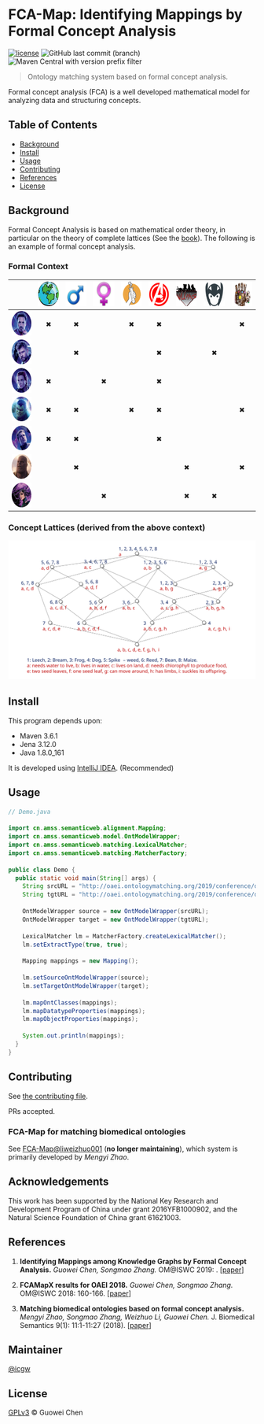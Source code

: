 FCA-Map: Identifying Mappings by Formal Concept Analysis
========================================================

[![license](https://img.shields.io/github/license/icgw/FCA-Map)](LICENSE)
![GitHub last commit (branch)](https://img.shields.io/github/last-commit/icgw/FCA-Map/master)
![Maven Central with version prefix filter](https://img.shields.io/maven-central/v/org.apache.maven/maven-repository-metadata/3.6.1)

> Ontology matching system based on formal concept analysis.

Formal concept analysis (FCA) is a well developed mathematical model for analyzing data and structuring concepts.

## Table of Contents

- [Background](#background)
- [Install](#install)
- [Usage](#usage)
- [Contributing](#contributing)
- [References](#references)
- [License](#license)

## Background

Formal Concept Analysis is based on mathematical order theory, in particular on the theory of complete lattices (See the [book](https://www.springer.com/gp/book/9783540627715)). The following is an example of formal concept analysis. 

### Formal Context

|                                                                                      | <img src=".assets/human.png" alt="human" width="50" height="50"> | <img src=".assets/male.png" alt="male" width="50" height="50"> | <img src=".assets/female.png" alt="female" width="50" height="50"> | <img src=".assets/scientist.png" alt="scientist" width="50" height="50"> | <img src=".assets/avenger.png" alt="avenger" width="50" height="50"> | <img src=".assets/villain.png" alt="villain" width="50" height="50"> | <img src=".assets/asgardian.png" alt="asgardian" width="50" height="50"> | <img src=".assets/infinity.png" alt="infinity stones user" width="50" height="50"> |
|:------------------------------------------------------------------------------------:|:----------------------------------------------------------------:|:--------------------------------------------------------------:|:------------------------------------------------------------------:|:------------------------------------------------------------------------:|:--------------------------------------------------------------------:|:--------------------------------------------------------------------:|:------------------------------------------------------------------------:|:----------------------------------------------------------------------------------:|
|        <img src=".assets/iron-man.png" alt="iron man" width="50" height="50">        |                                ✖                                 |                               ✖                                |                                                                    |                                    ✖                                     |                                  ✖                                   |                                                                      |                                                                          |                                         ✖                                          |
|            <img src=".assets/thor.png" alt="thor" width="50" height="50">            |                                                                  |                               ✖                                |                                                                    |                                                                          |                                  ✖                                   |                                                                      |                                    ✖                                     |                                                                                    |
|    <img src=".assets/black-wisdow.png" alt="black wisdow" width="50" height="50">    |                                ✖                                 |                                                                |                                 ✖                                  |                                                                          |                                  ✖                                   |                                                                      |                                                                          |                                                                                    |
|            <img src=".assets/hulk.png" alt="hulk" width="50" height="50">            |                                ✖                                 |                               ✖                                |                                                                    |                                    ✖                                     |                                  ✖                                   |                                                                      |                                                                          |                                         ✖                                          |
| <img src=".assets/captain-america.png" alt="captain america" width="50" height="50"> |                                ✖                                 |                               ✖                                |                                                                    |                                                                          |                                  ✖                                   |                                                                      |                                                                          |                                                                                    |
|          <img src=".assets/thanos.png" alt="thanos" width="50" height="50">          |                                                                  |                               ✖                                |                                                                    |                                                                          |                                                                      |                                  ✖                                   |                                                                          |                                         ✖                                          |
|            <img src=".assets/hela.png" alt="hela" width="50" height="50">            |                                                                  |                                                                |                                 ✖                                  |                                                                          |                                                                      |                                  ✖                                   |                                    ✖                                     |                                                                                    |

### Concept Lattices (derived from the above context)

![complete-lattice](./.assets/example-complete-lattice.svg)

## Install

This program depends upon:
- Maven 3.6.1
- Jena 3.12.0
- Java 1.8.0\_161

It is developed using [IntelliJ IDEA](https://www.jetbrains.com/idea/). (Recommended)

## Usage

```java
// Demo.java

import cn.amss.semanticweb.alignment.Mapping;
import cn.amss.semanticweb.model.OntModelWrapper;
import cn.amss.semanticweb.matching.LexicalMatcher;
import cn.amss.semanticweb.matching.MatcherFactory;

public class Demo {
  public static void main(String[] args) {
    String srcURL = "http://oaei.ontologymatching.org/2019/conference/data/Conference.owl";
    String tgtURL = "http://oaei.ontologymatching.org/2019/conference/data/ekaw.owl";

    OntModelWrapper source = new OntModelWrapper(srcURL);
    OntModelWrapper target = new OntModelWrapper(tgtURL);

    LexicalMatcher lm = MatcherFactory.createLexicalMatcher();
    lm.setExtractType(true, true);

    Mapping mappings = new Mapping();

    lm.setSourceOntModelWrapper(source);
    lm.setTargetOntModelWrapper(target);

    lm.mapOntClasses(mappings);
    lm.mapDatatypeProperties(mappings);
    lm.mapObjectProperties(mappings);

    System.out.println(mappings);
  }
}
```

## Contributing

See [the contributing file](CONTRIBUTING.md).

PRs accepted.

### FCA-Map for matching biomedical ontologies

See [FCA-Map@liweizhuo001](https://github.com/liweizhuo001/FCA-Map) (**no longer maintaining**), which system is primarily developed by _Mengyi Zhao_.

## Acknowledgements

This work has been supported by the National Key Research and Development Program of China under grant 2016YFB1000902, and the Natural Science Foundation of China grant 61621003.

## References

1. **Identifying Mappings among Knowledge Graphs by Formal Concept Analysis.** _Guowei Chen, Songmao Zhang._ OM@ISWC 2019: . [[paper][1]]

2. **FCAMapX results for OAEI 2018.** _Guowei Chen, Songmao Zhang._ OM@ISWC 2018: 160-166. [[paper][2]]

3. **Matching biomedical ontologies based on formal concept analysis.** _Mengyi Zhao, Songmao Zhang, Weizhuo Li, Guowei Chen._ J. Biomedical Semantics 9(1): 11:1-11:27 (2018). [[paper][3]]

## Maintainer

[@icgw](https://github.com/icgw)

## License

[GPLv3](LICENSE) © Guowei Chen

[1]: http://disi.unitn.it/~pavel/om2019/papers/om2019\_LTpaper3.pdf
[2]: http://ceur-ws.org/Vol-2288/oaei18\_paper7.pdf
[3]: https://jbiomedsem.biomedcentral.com/articles/10.1186/s13326-018-0178-9
